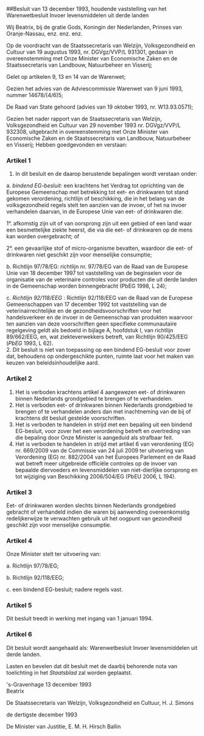 <meta http-equiv='Content-Type' content='text/html; charset=utf-8' />

##Besluit van 13 december 1993, houdende vaststelling van het Warenwetbesluit Invoer levensmiddelen uit derde landen

Wij Beatrix, bij de gratie Gods, Koningin der Nederlanden, Prinses van Oranje-Nassau, enz. enz. enz.

Op de voordracht van de Staatssecretaris van Welzijn, Volksgezondheid en Cultuur van 19 augustus 1993, nr. DGVgz/VVP/L 931301, gedaan in overeenstemming met Onze Minister van Economische Zaken en de Staatssecretaris van Landbouw, Natuurbeheer en Visserij;

Gelet op artikelen 9, 13 en 14 van de Warenwet;

Gezien het advies van de Adviescommissie Warenwet van 9 juni 1993, nummer 14678/(4/6)5;

De Raad van State gehoord (advies van 19 oktober 1993, nr. W13.93.0571);

Gezien het nader rapport van de Staatssecretaris van Welzijn, Volksgezondheid en Cultuur van 29 november 1993 nr. DGVgz/VVP/L 932308, uitgebracht in overeenstemming met Onze Minister van Economische Zaken en de Staatssecretaris van Landbouw, Natuurbeheer en Visserij;
Hebben goedgevonden en verstaan:    

### Artikel  1  

1.  In dit besluit en de daarop berustende bepalingen wordt verstaan onder:  

a. *bindend EG-besluit:* een krachtens het Verdrag tot oprichting van de Europese Gemeenschap met betrekking tot eet- en drinkwaren tot stand gekomen verordening, richtlijn of beschikking, die in het belang van de volksgezondheid regels stelt ten aanzien van de invoer, of het na invoer verhandelen daarvan, in de Europese Unie van eet- of drinkwaren die: 

1°. afkomstig zijn uit of van oorsprong zijn uit een gebied of een land waar een besmettelijke ziekte heerst, die via die eet- of drinkwaren op de mens kan worden overgebracht; of  

2°. een gevaarlijke stof of micro-organisme bevatten, waardoor die eet- of drinkwaren niet geschikt zijn voor menselijke consumptie;    

b. Richtlijn 97/78/EG: richtlijn nr. 97/78/EG van de Raad van de Europese Unie van 18 december 1997 tot vaststelling van de beginselen voor de organisatie van de veterinaire controles voor producten die uit derde landen in de Gemeenschap worden binnengebracht (PbEG 1998, L 24);  

c.  *Richtlijn 92/118/EEG* : Richtlijn 92/118/EEG van de Raad van de Europese Gemeenschappen van 17 december 1992 tot vaststelling van de veterinairrechtelijke en de gezondheidsvoorschriften voor het handelsverkeer en de invoer in de Gemeenschap van produkten waarvoor ten aanzien van deze voorschriften geen specifieke communautaire regelgeving geldt als bedoeld in bijlage A, hoofdstuk I, van richtlijn 89/662/EEG, en, wat ziekteverwekkers betreft, van Richtlijn 90/425/EEG (*PbEG* 1993, L 62).     
2.   Dit besluit is niet van toepassing op een bindend EG-besluit voor zover dat, behoudens op ondergeschikte punten, ruimte laat voor het maken van keuzen van beleidsinhoudelijke aard.  

### Artikel  2  

1.  Het is verboden krachtens artikel 4 aangewezen eet- of drinkwaren binnen Nederlands grondgebied te brengen of te verhandelen.   
2.   Het is verboden eet- of drinkwaren binnen Nederlands grondgebied te brengen of te verhandelen anders dan met inachtneming van de bij of krachtens dit besluit gestelde voorschriften.   
3.   Het is verboden te handelen in strijd met een bepaling uit een bindend EG-besluit, voor zover het een verordening betreft en overtreding van die bepaling door Onze Minister is aangeduid als strafbaar feit.   
4.  Het is verboden te handelen in strijd met artikel 6 van verordening (EG) nr. 669/2009 van de Commissie van 24 juli 2009 ter uitvoering van Verordening (EG) nr. 882/2004 van het Europees Parlement en de Raad wat betreft meer uitgebreide officiële controles op de invoer van bepaalde diervoeders en levensmiddelen van niet-dierlijke oorsprong en tot wijziging van Beschikking 2006/504/EG (PbEU 2006, L 194). 

### Artikel  3  

Eet- of drinkwaren worden slechts binnen Nederlands grondgebied gebracht of verhandeld indien die waren bij aanwending overeenkomstig redelijkerwijze te verwachten gebruik uit het oogpunt van gezondheid geschikt zijn voor menselijke consumptie. 

### Artikel  4  

Onze Minister stelt ter uitvoering van:  

a. Richtlijn 97/78/EG;  

b. Richtlijn 92/118/EEG;  

c. een bindend EG-besluit;   nadere regels vast. 

### Artikel  5  

Dit besluit treedt in werking met ingang van 1 januari 1994. 

### Artikel  6  

Dit besluit wordt aangehaald als: Warenwetbesluit Invoer levensmiddelen uit derde landen. 

Lasten en bevelen dat dit besluit met de daarbij behorende nota van toelichting in het *Staatsblad* zal worden geplaatst.   

's-Gravenhage 
13 december 1993  
Beatrix  

De Staatssecretaris van Welzijn, Volksgezondheid en Cultuur, 
H. J. Simons   

de dertigste december 1993 

De Minister van Justitie, 
E. M. H. Hirsch Ballin    
